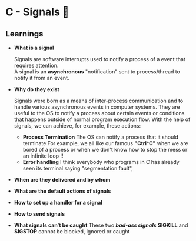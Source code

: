 # **C - Signals** :loudspeaker:

## **Learnings**

- **What is a signal**

  Signals are software interrupts used to notify a process of a event that requires attention. <br>
  A signal is an **asynchronous** "notification" sent to process/thread to notify it from an event.

- **Why do they exist**

  Signals were born as a means of inter-process communication and to handle various asynchronous events in computer systems. They are useful to the OS to notify a process about certain events or conditions that happens outside of normal program execution flow.
  With the help of signals, we can achieve, for example, these actions:

  - **Process Termination** The OS can notify a process that it should terminate
    For example, we all like our famous **"Ctrl^C"** when we are bored of a process or when we don't know how to stop the mess or an infinite loop !!
  - **Error handling** I think everybody who programs in C has already seen its terminal saying "segmentation fault",

- **When are they delivered and by whom**
- **What are the default actions of signals**
- **How to set up a handler for a signal**
- **How to send signals**
- **What signals can’t be caught**
  These two **_bad-ass signals_** **SIGKILL** and **SIGSTOP** cannot be blocked, ignored or caught
